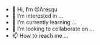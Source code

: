 - 👋 Hi, I’m @Aresqu
- 👀 I’m interested in ...
- 🌱 I’m currently learning ...
- 💞️ I’m looking to collaborate on ...
- 📫 How to reach me ...

<!---
Aresqu/Aresqu is a ✨ special ✨ repository because its `README.md` (this file) appears on your GitHub profile.
You can click the Preview link to take a look at your changes.
--->
